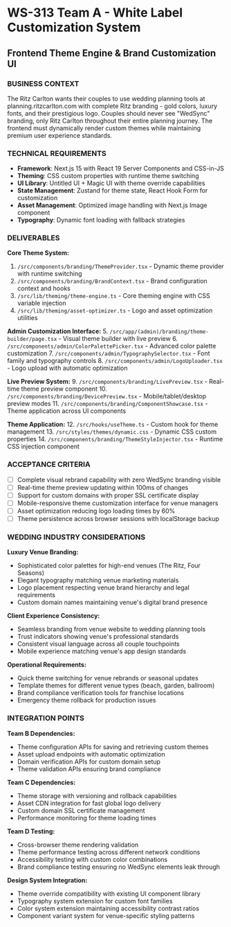 # WS-313 Team A - White Label Customization System
## Frontend Theme Engine & Brand Customization UI

### BUSINESS CONTEXT
The Ritz Carlton wants their couples to use wedding planning tools at planning.ritzcarlton.com with complete Ritz branding - gold colors, luxury fonts, and their prestigious logo. Couples should never see "WedSync" branding, only Ritz Carlton throughout their entire planning journey. The frontend must dynamically render custom themes while maintaining premium user experience standards.

### TECHNICAL REQUIREMENTS
- **Framework**: Next.js 15 with React 19 Server Components and CSS-in-JS
- **Theming**: CSS custom properties with runtime theme switching
- **UI Library**: Untitled UI + Magic UI with theme override capabilities
- **State Management**: Zustand for theme state, React Hook Form for customization
- **Asset Management**: Optimized image handling with Next.js Image component
- **Typography**: Dynamic font loading with fallback strategies

### DELIVERABLES
**Core Theme System:**
1. `/src/components/branding/ThemeProvider.tsx` - Dynamic theme provider with runtime switching
2. `/src/components/branding/BrandContext.tsx` - Brand configuration context and hooks
3. `/src/lib/theming/theme-engine.ts` - Core theming engine with CSS variable injection
4. `/src/lib/theming/asset-optimizer.ts` - Logo and asset optimization utilities

**Admin Customization Interface:**
5. `/src/app/(admin)/branding/theme-builder/page.tsx` - Visual theme builder with live preview
6. `/src/components/admin/ColorPalettePicker.tsx` - Advanced color palette customization
7. `/src/components/admin/TypographySelector.tsx` - Font family and typography controls
8. `/src/components/admin/LogoUploader.tsx` - Logo upload with automatic optimization

**Live Preview System:**
9. `/src/components/branding/LivePreview.tsx` - Real-time theme preview component
10. `/src/components/branding/DevicePreview.tsx` - Mobile/tablet/desktop preview modes
11. `/src/components/branding/ComponentShowcase.tsx` - Theme application across UI components

**Theme Application:**
12. `/src/hooks/useTheme.ts` - Custom hook for theme management
13. `/src/styles/themes/dynamic.css` - Dynamic CSS custom properties
14. `/src/components/branding/ThemeStyleInjector.tsx` - Runtime CSS injection component

### ACCEPTANCE CRITERIA
- [ ] Complete visual rebrand capability with zero WedSync branding visible
- [ ] Real-time theme preview updating within 100ms of changes
- [ ] Support for custom domains with proper SSL certificate display
- [ ] Mobile-responsive theme customization interface for venue managers
- [ ] Asset optimization reducing logo loading times by 60%
- [ ] Theme persistence across browser sessions with localStorage backup

### WEDDING INDUSTRY CONSIDERATIONS
**Luxury Venue Branding:**
- Sophisticated color palettes for high-end venues (The Ritz, Four Seasons)
- Elegant typography matching venue marketing materials
- Logo placement respecting venue brand hierarchy and legal requirements
- Custom domain names maintaining venue's digital brand presence

**Client Experience Consistency:**
- Seamless branding from venue website to wedding planning tools
- Trust indicators showing venue's professional standards
- Consistent visual language across all couple touchpoints
- Mobile experience matching venue's app design standards

**Operational Requirements:**
- Quick theme switching for venue rebrands or seasonal updates
- Template themes for different venue types (beach, garden, ballroom)
- Brand compliance verification tools for franchise locations
- Emergency theme rollback for production issues

### INTEGRATION POINTS
**Team B Dependencies:**
- Theme configuration APIs for saving and retrieving custom themes
- Asset upload endpoints with automatic optimization
- Domain verification APIs for custom domain setup
- Theme validation APIs ensuring brand compliance

**Team C Dependencies:**
- Theme storage with versioning and rollback capabilities
- Asset CDN integration for fast global logo delivery
- Custom domain SSL certificate management
- Performance monitoring for theme loading times

**Team D Testing:**
- Cross-browser theme rendering validation
- Theme performance testing across different network conditions
- Accessibility testing with custom color combinations
- Brand compliance testing ensuring no WedSync elements leak through

**Design System Integration:**
- Theme override compatibility with existing UI component library
- Typography system extension for custom font families
- Color system extension maintaining accessibility contrast ratios
- Component variant system for venue-specific styling patterns